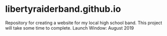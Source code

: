 # libertyraiderband.github.io
Repository for creating a website for my local high school band. This project will take some time to complete.
Launch Window: August 2019
